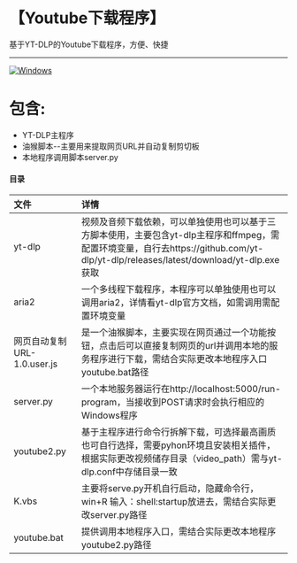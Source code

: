 # 【Youtube下载程序】
基于YT-DLP的Youtube下载程序，方便、快捷 <br>
***
<!-- MANPAGE: BEGIN EXCLUDED SECTION -->
[![Windows](https://img.shields.io/badge/-Windows_x64-blue.svg?style=for-the-badge&logo=windows)](https://github.com/yt-dlp/yt-dlp/releases/latest/download/yt-dlp.exe)
<!-- MANPAGE: END EXCLUDED SECTION -->
# 包含:<br>
* YT-DLP主程序<br>
* 油猴脚本--主要用来提取网页URL并自动复制剪切板<br>
* 本地程序调用脚本server.py<br>
#### 目录

文件|详情
:---|:---
yt-dlp|视频及音频下载依赖，可以单独使用也可以基于三方脚本使用，主要包含yt-dlp主程序和ffmpeg，需配置环境变量，自行去https://github.com/yt-dlp/yt-dlp/releases/latest/download/yt-dlp.exe  获取
aria2|一个多线程下载程序，本程序可以单独使用也可以调用aria2，详情看yt-dlp官方文档，如需调用需配置环境变量
网页自动复制URL-1.0.user.js|是一个油猴脚本，主要实现在网页通过一个功能按钮，点击后可以直接复制网页的url并调用本地的服务程序进行下载，需结合实际更改本地程序入口youtube.bat路径
server.py|一个本地服务器运行在http://localhost:5000/run-program，当接收到POST请求时会执行相应的Windows程序
youtube2.py|基于主程序进行命令行拆解下载，可选择最高画质也可自行选择，需要pyhon环境且安装相关插件，根据实际更改视频储存目录（video_path）需与yt-dlp.conf中存储目录一致
K.vbs|主要将serve.py开机自行启动，隐藏命令行，win+R 输入：shell:startup放进去，需结合实际更改server.py路径
youtube.bat|提供调用本地程序入口，需结合实际更改本地程序youtube2.py路径

